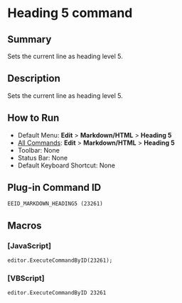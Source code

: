# Heading 5 command

## Summary

Sets the current line as heading level 5.

## Description

Sets the current line as heading level 5.

## How to Run

- Default Menu: **Edit** \> **Markdown/HTML** \> **Heading 5**
- [All Commands](../tools/all_commands): **Edit** \> **Markdown/HTML** \> **Heading 5**
- Toolbar: None
- Status Bar: None
- Default Keyboard Shortcut: None

## Plug-in Command ID

```
EEID_MARKDOWN_HEADING5 (23261)```

## Macros

### \[JavaScript\]

```
editor.ExecuteCommandByID(23261);
```

### \[VBScript\]

```
editor.ExecuteCommandByID 23261
```
